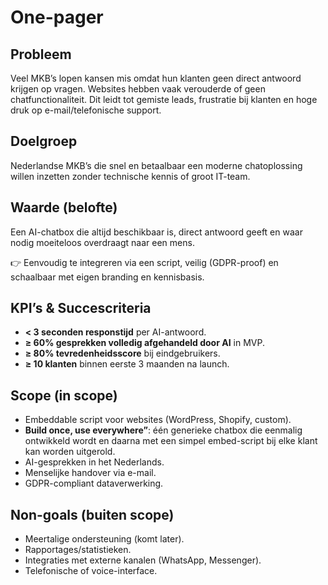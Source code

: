 # One-pager

## Probleem

Veel MKB’s lopen kansen mis omdat hun klanten geen direct antwoord krijgen op vragen. Websites hebben vaak verouderde of geen chatfunctionaliteit. Dit leidt tot gemiste leads, frustratie bij klanten en hoge druk op e-mail/telefonische support.

## Doelgroep

Nederlandse MKB’s die snel en betaalbaar een moderne chatoplossing willen inzetten zonder technische kennis of groot IT-team.

## Waarde (belofte)

Een AI-chatbox die altijd beschikbaar is, direct antwoord geeft en waar nodig moeiteloos overdraagt naar een mens.

👉 Eenvoudig te integreren via een script, veilig (GDPR-proof) en schaalbaar met eigen branding en kennisbasis.

## KPI’s & Succescriteria

- **< 3 seconden responstijd** per AI-antwoord.
- **≥ 60% gesprekken volledig afgehandeld door AI** in MVP.
- **≥ 80% tevredenheidsscore** bij eindgebruikers.
- **≥ 10 klanten** binnen eerste 3 maanden na launch.

## Scope (in scope)

- Embeddable script voor websites (WordPress, Shopify, custom).
- **Build once, use everywhere”**: één generieke chatbox die eenmalig ontwikkeld wordt en daarna met een simpel embed-script bij elke klant kan worden uitgerold.
- AI-gesprekken in het Nederlands.
- Menselijke handover via e-mail.
- GDPR-compliant dataverwerking.

## Non-goals (buiten scope)

- Meertalige ondersteuning (komt later).
- Rapportages/statistieken.
- Integraties met externe kanalen (WhatsApp, Messenger).
- Telefonische of voice-interface.